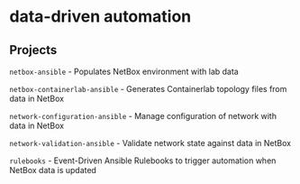 # data-driven automation

## Projects

`netbox-ansible` - Populates NetBox environment with lab data

`netbox-containerlab-ansible` - Generates Containerlab topology files from data in NetBox

`network-configuration-ansible` - Manage configuration of network with data in NetBox

`network-validation-ansible` - Validate network state against data in NetBox

`rulebooks` - Event-Driven Ansible Rulebooks to trigger automation when NetBox data is updated
